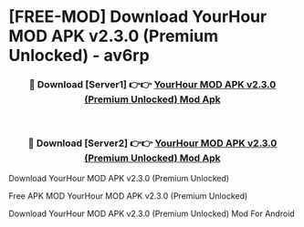 # [FREE-MOD] Download YourHour MOD APK v2.3.0 (Premium Unlocked) - av6rp


<div align="center">
<h3>🔴 Download [Server1] 👉👉 <a href="https://apk-comot.site?title=YourHour_MOD_APK_v2.3.0_(Premium_Unlocked)">YourHour MOD APK v2.3.0 (Premium Unlocked) Mod Apk</a></h3><br>

<h3>🔴 Download [Server2] 👉👉 <a href="https://apk-comot.site?title=YourHour_MOD_APK_v2.3.0_(Premium_Unlocked)">YourHour MOD APK v2.3.0 (Premium Unlocked) Mod Apk</a></h3>
</div>



Download YourHour MOD APK v2.3.0 (Premium Unlocked) 

Free APK MOD YourHour MOD APK v2.3.0 (Premium Unlocked) 

Download YourHour MOD APK v2.3.0 (Premium Unlocked) Mod For Android
